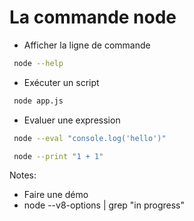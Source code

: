 <!-- .slide: class="with-code" -->

# La commande node

* Afficher la ligne de commande

```bash
 node --help
```

* Exécuter un script

```bash
 node app.js
```

* Evaluer une expression

```bash
 node --eval "console.log('hello')"
```
```bash
 node --print "1 + 1"
```

Notes:
- Faire une démo
- node --v8-options | grep "in progress"